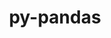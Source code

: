 ---
title: "py-pandas"
layout: cache
categories: [package, develop]
meta: {"compilers": ["apple-clang@16.0.0", "gcc@11.1.0", "gcc@11.4.0", "gcc@13.2.0", "gcc@7.5.0", "gcc@9.4.0", "intel-oneapi-compilers@2025.1.0"], "num_specs": 144, "num_specs_by_stack": {"data-vis-sdk": 9, "e4s": 53, "e4s-neoverse-v2": 8, "e4s-neoverse_v1": 12, "e4s-oneapi": 9, "e4s-power": 6, "e4s-rocm-external": 9, "hep": 6, "ml-darwin-aarch64-mps": 10, "ml-linux-aarch64-cpu": 8, "ml-linux-aarch64-cuda": 8, "ml-linux-x86_64-cpu": 6, "ml-linux-x86_64-cuda": 6, "radiuss": 8, "root": 144}, "oss": ["sequoia", "ubuntu18.04", "ubuntu20.04", "ubuntu22.04", "ubuntu24.04"], "platforms": ["darwin", "linux"], "stacks": ["data-vis-sdk", "e4s", "e4s-neoverse-v2", "e4s-neoverse_v1", "e4s-oneapi", "e4s-power", "e4s-rocm-external", "hep", "ml-darwin-aarch64-mps", "ml-linux-aarch64-cpu", "ml-linux-aarch64-cuda", "ml-linux-x86_64-cpu", "ml-linux-x86_64-cuda", "radiuss", "root"], "targets": ["aarch64", "neoverse_v1", "neoverse_v2", "ppc64le", "x86_64_v3"], "versions": ["1.5.3", "2.2.3"]}
spec_details: [{"compiler": "gcc@13.2.0", "hash": "25jm6mcirjmj5fnidmwsuq72zdvlzpek", "os": "ubuntu24.04", "platform": "linux", "size": "-", "stacks": ["ml-linux-aarch64-cpu", "ml-linux-aarch64-cuda", "root"], "target": "aarch64", "variants": ["build_system=python_pip", "~excel", "+performance"], "versions": ["1.5.3"]}, {"compiler": "gcc@11.4.0", "hash": "2lmc75mxuh7cfwpbfltnoq2wk5r2ite4", "os": "ubuntu22.04", "platform": "linux", "size": "-", "stacks": ["e4s", "root"], "target": "x86_64_v3", "variants": ["build_system=python_pip", "~excel", "+performance"], "versions": ["1.5.3"]}, {"compiler": "gcc@13.2.0", "hash": "2rswfeobdwighgkbm7zeg3m4tpqf5b5j", "os": "ubuntu24.04", "platform": "linux", "size": "-", "stacks": ["ml-linux-aarch64-cpu", "ml-linux-aarch64-cuda", "root"], "target": "aarch64", "variants": ["build_system=python_pip", "~excel", "+performance"], "versions": ["1.5.3"]}, {"compiler": "gcc@11.4.0", "hash": "2wcig6d2pc2memfvxryarnkzxgxa2fty", "os": "ubuntu22.04", "platform": "linux", "size": "-", "stacks": ["e4s", "root"], "target": "x86_64_v3", "variants": ["build_system=python_pip", "~excel", "+performance"], "versions": ["1.5.3"]}, {"compiler": "gcc@11.4.0", "hash": "36cysnyoziknd3tkqk2nv4bfxsmvctlc", "os": "ubuntu22.04", "platform": "linux", "size": "-", "stacks": ["e4s-neoverse_v1", "root"], "target": "neoverse_v1", "variants": ["build_system=python_pip", "~excel", "+performance"], "versions": ["1.5.3"]}, {"compiler": "gcc@13.2.0", "hash": "3elzeysceuuxadeypsad3ikzj7sqpe42", "os": "ubuntu24.04", "platform": "linux", "size": "-", "stacks": ["ml-linux-aarch64-cpu", "ml-linux-aarch64-cuda", "root"], "target": "aarch64", "variants": ["build_system=python_pip", "~excel", "+performance"], "versions": ["1.5.3"]}, {"compiler": "gcc@11.4.0", "hash": "3eroabf2qequsavxoybl3xeumvdxrtrz", "os": "ubuntu22.04", "platform": "linux", "size": "-", "stacks": ["e4s-rocm-external", "root"], "target": "x86_64_v3", "variants": ["build_system=python_pip", "~excel", "~parquet", "+performance"], "versions": ["2.2.3"]}, {"compiler": "gcc@11.4.0", "hash": "3hckep5unydjkuzju35m2vwltnczm3ph", "os": "ubuntu22.04", "platform": "linux", "size": "-", "stacks": ["e4s", "root"], "target": "x86_64_v3", "variants": ["build_system=python_pip", "~excel", "~parquet", "~performance"], "versions": ["2.2.3"]}, {"compiler": "gcc@11.4.0", "hash": "3pv2exfkbigvxolbjaqsgqdk3po3uyga", "os": "ubuntu22.04", "platform": "linux", "size": "-", "stacks": ["e4s", "root"], "target": "x86_64_v3", "variants": ["build_system=python_pip", "~excel", "+performance"], "versions": ["1.5.3"]}, {"compiler": "gcc@11.4.0", "hash": "4jffk5ex3veilfo67vwwrp36wfiphpnh", "os": "ubuntu22.04", "platform": "linux", "size": "-", "stacks": ["e4s", "root"], "target": "x86_64_v3", "variants": ["build_system=python_pip", "~excel", "+performance"], "versions": ["1.5.3"]}, {"compiler": "gcc@11.4.0", "hash": "4mzm32e6ozid5skoqcxnctsqoiffdui6", "os": "ubuntu22.04", "platform": "linux", "size": "-", "stacks": ["e4s", "root"], "target": "x86_64_v3", "variants": ["build_system=python_pip", "~excel", "~parquet", "+performance"], "versions": ["2.2.3"]}, {"compiler": "gcc@11.4.0", "hash": "4nr25cxmhjj4qbwnz7kuh4qwstwyh3tm", "os": "ubuntu22.04", "platform": "linux", "size": "-", "stacks": ["e4s-rocm-external", "root"], "target": "x86_64_v3", "variants": ["build_system=python_pip", "~excel", "~parquet", "+performance"], "versions": ["2.2.3"]}, {"compiler": "gcc@11.4.0", "hash": "4oivy5nvoyz5xo4hmj3cunrq7j4ukv7y", "os": "ubuntu22.04", "platform": "linux", "size": "-", "stacks": ["hep", "root"], "target": "x86_64_v3", "variants": ["build_system=python_pip", "~excel", "~parquet", "+performance"], "versions": ["2.2.3"]}, {"compiler": "gcc@11.1.0", "hash": "4tmxaaxdec3qt6lzuy3h55bvc277flnm", "os": "ubuntu20.04", "platform": "linux", "size": "-", "stacks": ["data-vis-sdk", "root"], "target": "x86_64_v3", "variants": ["build_system=python_pip", "~excel", "~parquet", "+performance"], "versions": ["2.2.3"]}, {"compiler": "gcc@11.4.0", "hash": "4v4ivjlnottr4rjfbpxk6qgvq65qa6pl", "os": "ubuntu22.04", "platform": "linux", "size": "-", "stacks": ["e4s", "root"], "target": "x86_64_v3", "variants": ["build_system=python_pip", "~excel", "~parquet", "~performance"], "versions": ["2.2.3"]}, {"compiler": "gcc@13.2.0", "hash": "5aw6hkaxwc5l7j7vxm7ziomdqm3el5ym", "os": "ubuntu24.04", "platform": "linux", "size": "-", "stacks": ["ml-linux-x86_64-cpu", "ml-linux-x86_64-cuda", "root"], "target": "x86_64_v3", "variants": ["build_system=python_pip", "~excel", "+performance"], "versions": ["1.5.3"]}, {"compiler": "apple-clang@16.0.0", "hash": "5fqxjwoiuy6ikjk3e65eo2qaslx5lvbg", "os": "sequoia", "platform": "darwin", "size": "-", "stacks": ["ml-darwin-aarch64-mps", "root"], "target": "aarch64", "variants": ["build_system=python_pip", "~excel", "+performance"], "versions": ["1.5.3"]}, {"compiler": "gcc@11.4.0", "hash": "5imqbbq4svqhojct6rqpkaf55j5zcydy", "os": "ubuntu22.04", "platform": "linux", "size": "-", "stacks": ["e4s", "root"], "target": "x86_64_v3", "variants": ["build_system=python_pip", "~excel", "~parquet", "+performance"], "versions": ["2.2.3"]}, {"compiler": "gcc@11.4.0", "hash": "5mhqf52pa5wkdb52nff32wzbty3aizeu", "os": "ubuntu22.04", "platform": "linux", "size": "-", "stacks": ["e4s-neoverse-v2", "root"], "target": "neoverse_v2", "variants": ["build_system=python_pip", "~excel", "+performance"], "versions": ["1.5.3"]}, {"compiler": "gcc@11.4.0", "hash": "5tiwzvgr3p42ejf2goe2fdvuypl7cyql", "os": "ubuntu22.04", "platform": "linux", "size": "-", "stacks": ["e4s-neoverse_v1", "root"], "target": "neoverse_v1", "variants": ["build_system=python_pip", "~excel", "+performance"], "versions": ["1.5.3"]}, {"compiler": "gcc@11.4.0", "hash": "5xvdwu7xjh7sj2r5pzlucp5xya4a6lpk", "os": "ubuntu22.04", "platform": "linux", "size": "-", "stacks": ["e4s-neoverse-v2", "root"], "target": "neoverse_v2", "variants": ["build_system=python_pip", "~excel", "+performance"], "versions": ["1.5.3"]}, {"compiler": "gcc@11.4.0", "hash": "5ycot3ulpsyyyh3tozm7kuh6kasnnxx3", "os": "ubuntu22.04", "platform": "linux", "size": "-", "stacks": ["e4s", "root"], "target": "x86_64_v3", "variants": ["build_system=python_pip", "~excel", "~parquet", "+performance"], "versions": ["2.2.3"]}, {"compiler": "gcc@11.4.0", "hash": "664szlstf3vfm45orazfumtahgyh3j4u", "os": "ubuntu22.04", "platform": "linux", "size": "-", "stacks": ["e4s", "root"], "target": "x86_64_v3", "variants": ["build_system=python_pip", "~excel", "~parquet", "+performance"], "versions": ["2.2.3"]}, {"compiler": "gcc@11.4.0", "hash": "66otpb6d7uhdyy4xsk4ppmsqdvi4vwo6", "os": "ubuntu22.04", "platform": "linux", "size": "-", "stacks": ["e4s", "root"], "target": "x86_64_v3", "variants": ["build_system=python_pip", "~excel", "+performance"], "versions": ["1.5.3"]}, {"compiler": "gcc@11.4.0", "hash": "66smbr6xqgkuz2lsw2mmfbkicbmhsslo", "os": "ubuntu22.04", "platform": "linux", "size": "-", "stacks": ["e4s-neoverse-v2", "root"], "target": "neoverse_v2", "variants": ["build_system=python_pip", "~excel", "+performance"], "versions": ["1.5.3"]}, {"compiler": "gcc@7.5.0", "hash": "6n2hf3epseq7c73fssyrnvle7lxcweio", "os": "ubuntu18.04", "platform": "linux", "size": "-", "stacks": ["radiuss", "root"], "target": "x86_64_v3", "variants": ["build_system=python_pip", "~excel", "+performance"], "versions": ["1.5.3"]}, {"compiler": "gcc@9.4.0", "hash": "6nbmyeosjnaq6cj3xamlp642ryi6iiol", "os": "ubuntu20.04", "platform": "linux", "size": "-", "stacks": ["e4s-power", "root"], "target": "ppc64le", "variants": ["build_system=python_pip", "~excel", "+performance"], "versions": ["2.2.3"]}, {"compiler": "gcc@7.5.0", "hash": "6nsmdmq6lgxaszajt7kbkohmku4hib2l", "os": "ubuntu18.04", "platform": "linux", "size": "-", "stacks": ["radiuss", "root"], "target": "x86_64_v3", "variants": ["build_system=python_pip", "~excel", "+performance"], "versions": ["1.5.3"]}, {"compiler": "gcc@11.4.0", "hash": "74j6pfuj6ucn2qsmpqpsifz6aikcomra", "os": "ubuntu22.04", "platform": "linux", "size": "-", "stacks": ["e4s-rocm-external", "root"], "target": "x86_64_v3", "variants": ["build_system=python_pip", "~excel", "~parquet", "+performance"], "versions": ["2.2.3"]}, {"compiler": "apple-clang@16.0.0", "hash": "7sojxvvhbzf2dt237k2lduwwf5ebjbhv", "os": "sequoia", "platform": "darwin", "size": "-", "stacks": ["ml-darwin-aarch64-mps", "root"], "target": "aarch64", "variants": ["build_system=python_pip", "~excel", "+performance"], "versions": ["1.5.3"]}, {"compiler": "gcc@11.4.0", "hash": "agn7j4hb3yfl2zfs3u3fjfaxibdkdszf", "os": "ubuntu22.04", "platform": "linux", "size": "-", "stacks": ["e4s", "root"], "target": "x86_64_v3", "variants": ["build_system=python_pip", "~excel", "~parquet", "+performance"], "versions": ["2.2.3"]}, {"compiler": "gcc@11.4.0", "hash": "augcwvtgnersfykd2gp6oam5fnaadsfh", "os": "ubuntu22.04", "platform": "linux", "size": "-", "stacks": ["e4s", "root"], "target": "x86_64_v3", "variants": ["build_system=python_pip", "~excel", "+performance"], "versions": ["1.5.3"]}, {"compiler": "gcc@11.4.0", "hash": "b7jbe2fat7ozh4c6dbns7wnwidf77hbe", "os": "ubuntu22.04", "platform": "linux", "size": "-", "stacks": ["e4s", "root"], "target": "x86_64_v3", "variants": ["build_system=python_pip", "~excel", "+performance"], "versions": ["1.5.3"]}, {"compiler": "gcc@11.4.0", "hash": "b7kh2n2zwuyyy2vz73kvkdjvaj6fl6fv", "os": "ubuntu22.04", "platform": "linux", "size": "-", "stacks": ["e4s-neoverse_v1", "root"], "target": "neoverse_v1", "variants": ["build_system=python_pip", "~excel", "+performance"], "versions": ["1.5.3"]}, {"compiler": "gcc@11.4.0", "hash": "bgpxt4bp2olmiopioomrhohfpdcnqtzk", "os": "ubuntu22.04", "platform": "linux", "size": "-", "stacks": ["e4s", "root"], "target": "x86_64_v3", "variants": ["build_system=python_pip", "~excel", "+performance"], "versions": ["1.5.3"]}, {"compiler": "gcc@11.4.0", "hash": "bhigghzzi6cn6meszwsjd6dqtfuebozb", "os": "ubuntu22.04", "platform": "linux", "size": "-", "stacks": ["e4s", "root"], "target": "x86_64_v3", "variants": ["build_system=python_pip", "~excel", "+performance"], "versions": ["1.5.3"]}, {"compiler": "gcc@11.4.0", "hash": "bipmxckrqcqfvqe6d3jzgtoconaui4fl", "os": "ubuntu22.04", "platform": "linux", "size": "-", "stacks": ["e4s-neoverse-v2", "root"], "target": "neoverse_v2", "variants": ["build_system=python_pip", "~excel", "+performance"], "versions": ["1.5.3"]}, {"compiler": "gcc@11.1.0", "hash": "bkuu5k4g4go7smp43xthhpl47dt6mrzl", "os": "ubuntu20.04", "platform": "linux", "size": "-", "stacks": ["data-vis-sdk", "root"], "target": "x86_64_v3", "variants": ["build_system=python_pip", "~excel", "~parquet", "+performance"], "versions": ["2.2.3"]}, {"compiler": "gcc@11.4.0", "hash": "blm3sxpy2e7tydqckg3eaor6cp7w7wu6", "os": "ubuntu22.04", "platform": "linux", "size": "-", "stacks": ["e4s", "root"], "target": "x86_64_v3", "variants": ["build_system=python_pip", "~excel", "~parquet", "+performance"], "versions": ["2.2.3"]}, {"compiler": "gcc@11.4.0", "hash": "bvs6ijm72cfh4np6ftuwqvsgssqya5ny", "os": "ubuntu22.04", "platform": "linux", "size": "-", "stacks": ["e4s", "root"], "target": "x86_64_v3", "variants": ["build_system=python_pip", "~excel", "+performance"], "versions": ["1.5.3"]}, {"compiler": "gcc@13.2.0", "hash": "c3x66mh5ax3vplmnaqs5zlqrn2nacl2l", "os": "ubuntu24.04", "platform": "linux", "size": "-", "stacks": ["ml-linux-x86_64-cpu", "ml-linux-x86_64-cuda", "root"], "target": "x86_64_v3", "variants": ["build_system=python_pip", "~excel", "+performance"], "versions": ["1.5.3"]}, {"compiler": "gcc@11.4.0", "hash": "c5o5apxnkbx2za7midkgpjlrw63sumhl", "os": "ubuntu22.04", "platform": "linux", "size": "-", "stacks": ["e4s", "root"], "target": "x86_64_v3", "variants": ["build_system=python_pip", "~excel", "+performance"], "versions": ["1.5.3"]}, {"compiler": "gcc@11.4.0", "hash": "c7waadp5xcelwgjmc2pmrprmpbxojwga", "os": "ubuntu22.04", "platform": "linux", "size": "-", "stacks": ["e4s-neoverse-v2", "root"], "target": "neoverse_v2", "variants": ["build_system=python_pip", "~excel", "+performance"], "versions": ["1.5.3"]}, {"compiler": "gcc@11.4.0", "hash": "c7yrm4mqr2jcj3viet22zeghdxdc3c5u", "os": "ubuntu22.04", "platform": "linux", "size": "-", "stacks": ["e4s", "root"], "target": "x86_64_v3", "variants": ["build_system=python_pip", "~excel", "~parquet", "+performance"], "versions": ["2.2.3"]}, {"compiler": "gcc@13.2.0", "hash": "cfuwe5c4yzlktblqkh7bc3dcisjjkhvg", "os": "ubuntu24.04", "platform": "linux", "size": "-", "stacks": ["ml-linux-aarch64-cpu", "ml-linux-aarch64-cuda", "root"], "target": "aarch64", "variants": ["build_system=python_pip", "~excel", "+performance"], "versions": ["1.5.3"]}, {"compiler": "gcc@11.4.0", "hash": "cl3wz4rjsqmafwt4vd4r64q5y5t4udre", "os": "ubuntu22.04", "platform": "linux", "size": "-", "stacks": ["e4s", "root"], "target": "x86_64_v3", "variants": ["build_system=python_pip", "~excel", "~parquet", "+performance"], "versions": ["2.2.3"]}, {"compiler": "gcc@7.5.0", "hash": "cstl632p7ccxvaip64vmil5l3qneqcu3", "os": "ubuntu18.04", "platform": "linux", "size": "-", "stacks": ["radiuss", "root"], "target": "x86_64_v3", "variants": ["build_system=python_pip", "~excel", "+performance"], "versions": ["1.5.3"]}, {"compiler": "gcc@11.4.0", "hash": "cxodjoyyesuv7uvzfkcrwttnpphpdtre", "os": "ubuntu22.04", "platform": "linux", "size": "-", "stacks": ["e4s", "root"], "target": "x86_64_v3", "variants": ["build_system=python_pip", "~excel", "+performance"], "versions": ["1.5.3"]}, {"compiler": "gcc@11.4.0", "hash": "d4r3bphm2wbkitoa4fcw75foiqqpv7p3", "os": "ubuntu22.04", "platform": "linux", "size": "-", "stacks": ["hep", "root"], "target": "x86_64_v3", "variants": ["build_system=python_pip", "~excel", "~parquet", "+performance"], "versions": ["2.2.3"]}, {"compiler": "gcc@11.4.0", "hash": "d5jx3q4epwplnhlibzqa3xnerqya2v4j", "os": "ubuntu22.04", "platform": "linux", "size": "-", "stacks": ["e4s", "root"], "target": "x86_64_v3", "variants": ["build_system=python_pip", "~excel", "~parquet", "+performance"], "versions": ["2.2.3"]}, {"compiler": "gcc@13.2.0", "hash": "d5nzu33k276o46moqkwc6ked7dpvmaz2", "os": "ubuntu24.04", "platform": "linux", "size": "-", "stacks": ["ml-linux-x86_64-cpu", "ml-linux-x86_64-cuda", "root"], "target": "x86_64_v3", "variants": ["build_system=python_pip", "~excel", "+performance"], "versions": ["1.5.3"]}, {"compiler": "gcc@11.4.0", "hash": "dahv5hz3yxsrpjbkce3mibiosmniv6nx", "os": "ubuntu22.04", "platform": "linux", "size": "-", "stacks": ["e4s-rocm-external", "root"], "target": "x86_64_v3", "variants": ["build_system=python_pip", "~excel", "~parquet", "+performance"], "versions": ["2.2.3"]}, {"compiler": "gcc@11.1.0", "hash": "ddnul5thuwtbpqagmbctn6uxxs5bfalo", "os": "ubuntu20.04", "platform": "linux", "size": "-", "stacks": ["data-vis-sdk", "root"], "target": "x86_64_v3", "variants": ["build_system=python_pip", "~excel", "~parquet", "+performance"], "versions": ["2.2.3"]}, {"compiler": "gcc@11.4.0", "hash": "dm56oldncoertytsnhwmiobnbcpoydft", "os": "ubuntu22.04", "platform": "linux", "size": "-", "stacks": ["e4s-neoverse_v1", "root"], "target": "neoverse_v1", "variants": ["build_system=python_pip", "~excel", "+performance"], "versions": ["2.2.3"]}, {"compiler": "gcc@11.4.0", "hash": "dxa7oqbate4s4tmvlwab7mw32oz6l2lt", "os": "ubuntu22.04", "platform": "linux", "size": "-", "stacks": ["e4s-neoverse-v2", "root"], "target": "neoverse_v2", "variants": ["build_system=python_pip", "~excel", "+performance"], "versions": ["1.5.3"]}, {"compiler": "intel-oneapi-compilers@2025.1.0", "hash": "eanezvhv4damemaysr2bz2j7zqbmvbi7", "os": "ubuntu22.04", "platform": "linux", "size": "-", "stacks": ["e4s-oneapi", "root"], "target": "x86_64_v3", "variants": ["build_system=python_pip", "~excel", "+performance"], "versions": ["1.5.3"]}, {"compiler": "gcc@11.1.0", "hash": "edc3wyu5l65geaohyw577ynogizczqzu", "os": "ubuntu20.04", "platform": "linux", "size": "-", "stacks": ["data-vis-sdk", "root"], "target": "x86_64_v3", "variants": ["build_system=python_pip", "~excel", "~parquet", "+performance"], "versions": ["2.2.3"]}, {"compiler": "gcc@11.4.0", "hash": "efb4bgkal6tnwasnji7animoypsc6j25", "os": "ubuntu22.04", "platform": "linux", "size": "-", "stacks": ["e4s", "root"], "target": "x86_64_v3", "variants": ["build_system=python_pip", "~excel", "+performance"], "versions": ["1.5.3"]}, {"compiler": "gcc@7.5.0", "hash": "esdy4gzxxylvouaauwatgktt5nybjxsv", "os": "ubuntu18.04", "platform": "linux", "size": "-", "stacks": ["radiuss", "root"], "target": "x86_64_v3", "variants": ["build_system=python_pip", "~excel", "+performance"], "versions": ["1.5.3"]}, {"compiler": "gcc@11.4.0", "hash": "flbli6o6jkv5g3u7naotkef3fkkjn6ws", "os": "ubuntu22.04", "platform": "linux", "size": "-", "stacks": ["e4s", "root"], "target": "x86_64_v3", "variants": ["build_system=python_pip", "~excel", "~parquet", "~performance"], "versions": ["2.2.3"]}, {"compiler": "gcc@11.4.0", "hash": "g4ocr2t4ki26rxc7g3dktyaww7lax6iu", "os": "ubuntu22.04", "platform": "linux", "size": "-", "stacks": ["e4s", "root"], "target": "x86_64_v3", "variants": ["build_system=python_pip", "~excel", "~parquet", "+performance"], "versions": ["2.2.3"]}, {"compiler": "gcc@13.2.0", "hash": "gat3azs4ngrnjttay7ysi6mxo4msl3at", "os": "ubuntu24.04", "platform": "linux", "size": "-", "stacks": ["ml-linux-x86_64-cpu", "ml-linux-x86_64-cuda", "root"], "target": "x86_64_v3", "variants": ["build_system=python_pip", "~excel", "+performance"], "versions": ["1.5.3"]}, {"compiler": "gcc@13.2.0", "hash": "ge5mn6eoixapiposjj66mmgodq6vwew4", "os": "ubuntu24.04", "platform": "linux", "size": "-", "stacks": ["ml-linux-aarch64-cpu", "ml-linux-aarch64-cuda", "root"], "target": "aarch64", "variants": ["build_system=python_pip", "~excel", "+performance"], "versions": ["1.5.3"]}, {"compiler": "intel-oneapi-compilers@2025.1.0", "hash": "gico3jcbjdy6n3s5mpirtcks4hwdzc4g", "os": "ubuntu22.04", "platform": "linux", "size": "-", "stacks": ["e4s-oneapi", "root"], "target": "x86_64_v3", "variants": ["build_system=python_pip", "~excel", "+performance"], "versions": ["1.5.3"]}, {"compiler": "gcc@11.4.0", "hash": "gx4r6jyiof4dr2sds5thmliaiutyqq5q", "os": "ubuntu22.04", "platform": "linux", "size": "-", "stacks": ["e4s", "root"], "target": "x86_64_v3", "variants": ["build_system=python_pip", "~excel", "~parquet", "~performance"], "versions": ["2.2.3"]}, {"compiler": "intel-oneapi-compilers@2025.1.0", "hash": "hnaxhpxrubaar4kjbjtmkkgnnhvchg5z", "os": "ubuntu22.04", "platform": "linux", "size": "-", "stacks": ["e4s-oneapi", "root"], "target": "x86_64_v3", "variants": ["build_system=python_pip", "~excel", "+performance"], "versions": ["1.5.3"]}, {"compiler": "gcc@11.4.0", "hash": "hwry7xiuuohgfluibv34p6d6ifc4ubkj", "os": "ubuntu22.04", "platform": "linux", "size": "-", "stacks": ["e4s", "root"], "target": "x86_64_v3", "variants": ["build_system=python_pip", "~excel", "~parquet", "+performance"], "versions": ["2.2.3"]}, {"compiler": "gcc@11.4.0", "hash": "ianyi3kx22gvlxzomyeva3surgp2mof5", "os": "ubuntu22.04", "platform": "linux", "size": "-", "stacks": ["e4s", "root"], "target": "x86_64_v3", "variants": ["build_system=python_pip", "~excel", "~parquet", "+performance"], "versions": ["2.2.3"]}, {"compiler": "apple-clang@16.0.0", "hash": "igccqtq6h2urijdqlwxd3w57kfsa2zxr", "os": "sequoia", "platform": "darwin", "size": "-", "stacks": ["ml-darwin-aarch64-mps", "root"], "target": "aarch64", "variants": ["build_system=python_pip", "~excel", "+performance"], "versions": ["1.5.3"]}, {"compiler": "gcc@11.4.0", "hash": "iinvy7ogcidwd2adzemcrxnvvz2xkfk4", "os": "ubuntu22.04", "platform": "linux", "size": "-", "stacks": ["e4s-neoverse-v2", "root"], "target": "neoverse_v2", "variants": ["build_system=python_pip", "~excel", "+performance"], "versions": ["1.5.3"]}, {"compiler": "gcc@11.4.0", "hash": "ilngqpffm7scq3lp5f6i67qis5wcuhh2", "os": "ubuntu22.04", "platform": "linux", "size": "-", "stacks": ["e4s", "root"], "target": "x86_64_v3", "variants": ["build_system=python_pip", "~excel", "+performance"], "versions": ["1.5.3"]}, {"compiler": "gcc@9.4.0", "hash": "imopoacnmjdmkvitildz6becvrqysxvk", "os": "ubuntu20.04", "platform": "linux", "size": "-", "stacks": ["e4s-power", "root"], "target": "ppc64le", "variants": ["build_system=python_pip", "~excel", "+performance"], "versions": ["1.5.3"]}, {"compiler": "gcc@11.4.0", "hash": "iq3mbs7tg3v5isci4npchyvozv2jh2cg", "os": "ubuntu22.04", "platform": "linux", "size": "-", "stacks": ["e4s", "root"], "target": "x86_64_v3", "variants": ["build_system=python_pip", "~excel", "~parquet", "+performance"], "versions": ["2.2.3"]}, {"compiler": "gcc@11.4.0", "hash": "iq4p3intfkovysngld5pay4fzdl7dksh", "os": "ubuntu22.04", "platform": "linux", "size": "-", "stacks": ["e4s-rocm-external", "root"], "target": "x86_64_v3", "variants": ["build_system=python_pip", "~excel", "~parquet", "+performance"], "versions": ["2.2.3"]}, {"compiler": "gcc@11.4.0", "hash": "jaucoxieujw7qv4dqcqfayyj3b2qfecw", "os": "ubuntu22.04", "platform": "linux", "size": "-", "stacks": ["e4s-neoverse_v1", "root"], "target": "neoverse_v1", "variants": ["build_system=python_pip", "~excel", "+performance"], "versions": ["1.5.3"]}, {"compiler": "gcc@9.4.0", "hash": "jn2iibpmsbphvzttvhbq3au4qkbgkcxm", "os": "ubuntu20.04", "platform": "linux", "size": "-", "stacks": ["e4s-power", "root"], "target": "ppc64le", "variants": ["build_system=python_pip", "~excel", "+performance"], "versions": ["1.5.3"]}, {"compiler": "intel-oneapi-compilers@2025.1.0", "hash": "jvv4do4o3cqhlvo3jqwac2gormkm6kpu", "os": "ubuntu22.04", "platform": "linux", "size": "-", "stacks": ["e4s-oneapi", "root"], "target": "x86_64_v3", "variants": ["build_system=python_pip", "~excel", "+performance"], "versions": ["1.5.3"]}, {"compiler": "apple-clang@16.0.0", "hash": "jz5qatdx2ucfqpbdgw54qtxpo5bx7ig2", "os": "sequoia", "platform": "darwin", "size": "-", "stacks": ["ml-darwin-aarch64-mps", "root"], "target": "aarch64", "variants": ["build_system=python_pip", "~excel", "+performance"], "versions": ["1.5.3"]}, {"compiler": "gcc@11.1.0", "hash": "kak7ieuvt2ne5cjyixr6owua3ax5rheq", "os": "ubuntu20.04", "platform": "linux", "size": "-", "stacks": ["data-vis-sdk", "root"], "target": "x86_64_v3", "variants": ["build_system=python_pip", "~excel", "~parquet", "+performance"], "versions": ["2.2.3"]}, {"compiler": "intel-oneapi-compilers@2025.1.0", "hash": "kh2yjq4u5254lpes4fasmknjb225ez2l", "os": "ubuntu22.04", "platform": "linux", "size": "-", "stacks": ["e4s-oneapi", "root"], "target": "x86_64_v3", "variants": ["build_system=python_pip", "~excel", "+performance"], "versions": ["1.5.3"]}, {"compiler": "gcc@9.4.0", "hash": "lgybgwik25jqx7llah2uivpbsbeca56b", "os": "ubuntu20.04", "platform": "linux", "size": "-", "stacks": ["e4s-power", "root"], "target": "ppc64le", "variants": ["build_system=python_pip", "~excel", "+performance"], "versions": ["2.2.3"]}, {"compiler": "gcc@11.4.0", "hash": "lyzfn5uxcu6w3fbla2i6vbcrx5jccbkv", "os": "ubuntu22.04", "platform": "linux", "size": "-", "stacks": ["e4s", "root"], "target": "x86_64_v3", "variants": ["build_system=python_pip", "~excel", "~parquet", "+performance"], "versions": ["2.2.3"]}, {"compiler": "gcc@11.4.0", "hash": "mb6snbaso3s32c3ayrvbyofwhds4tb5x", "os": "ubuntu22.04", "platform": "linux", "size": "-", "stacks": ["e4s", "root"], "target": "x86_64_v3", "variants": ["build_system=python_pip", "~excel", "~parquet", "+performance"], "versions": ["2.2.3"]}, {"compiler": "gcc@11.4.0", "hash": "mbklhl6gwrsz5twfn4q4lxj6ixixizjl", "os": "ubuntu22.04", "platform": "linux", "size": "-", "stacks": ["hep", "root"], "target": "x86_64_v3", "variants": ["build_system=python_pip", "~excel", "~parquet", "+performance"], "versions": ["2.2.3"]}, {"compiler": "gcc@11.4.0", "hash": "mh5pedmdr6hw4aqgmqy6x255tgd35ijj", "os": "ubuntu22.04", "platform": "linux", "size": "-", "stacks": ["hep", "root"], "target": "x86_64_v3", "variants": ["build_system=python_pip", "~excel", "~parquet", "+performance"], "versions": ["2.2.3"]}, {"compiler": "gcc@7.5.0", "hash": "mmi4a6igsyp5gv2zceyl5dfws7nnus7f", "os": "ubuntu18.04", "platform": "linux", "size": "-", "stacks": ["radiuss", "root"], "target": "x86_64_v3", "variants": ["build_system=python_pip", "~excel", "+performance"], "versions": ["1.5.3"]}, {"compiler": "gcc@11.4.0", "hash": "mndxyjx2ta6h7cyxxubp62xo477tmhfp", "os": "ubuntu22.04", "platform": "linux", "size": "-", "stacks": ["e4s-neoverse-v2", "root"], "target": "neoverse_v2", "variants": ["build_system=python_pip", "~excel", "+performance"], "versions": ["1.5.3"]}, {"compiler": "gcc@13.2.0", "hash": "nbrntbt5imvui64yyh62rqoj3zz7cswu", "os": "ubuntu24.04", "platform": "linux", "size": "-", "stacks": ["ml-linux-aarch64-cpu", "ml-linux-aarch64-cuda", "root"], "target": "aarch64", "variants": ["build_system=python_pip", "~excel", "+performance"], "versions": ["1.5.3"]}, {"compiler": "apple-clang@16.0.0", "hash": "nqglqgkav47v2fzgzas5bv7c7hhr5gyk", "os": "sequoia", "platform": "darwin", "size": "-", "stacks": ["ml-darwin-aarch64-mps", "root"], "target": "aarch64", "variants": ["build_system=python_pip", "~excel", "+performance"], "versions": ["1.5.3"]}, {"compiler": "gcc@9.4.0", "hash": "o6na7ngyebxlfxvugyzhpvs3f3nv7xxp", "os": "ubuntu20.04", "platform": "linux", "size": "-", "stacks": ["e4s-power", "root"], "target": "ppc64le", "variants": ["build_system=python_pip", "~excel", "+performance"], "versions": ["1.5.3"]}, {"compiler": "gcc@13.2.0", "hash": "ofuyluoh4qnq3akztowxarzrwtzxorzv", "os": "ubuntu24.04", "platform": "linux", "size": "-", "stacks": ["ml-linux-aarch64-cpu", "ml-linux-aarch64-cuda", "root"], "target": "aarch64", "variants": ["build_system=python_pip", "~excel", "+performance"], "versions": ["1.5.3"]}, {"compiler": "intel-oneapi-compilers@2025.1.0", "hash": "oi2tz57k4mdeab7be6qcqfno6fngdi4n", "os": "ubuntu22.04", "platform": "linux", "size": "-", "stacks": ["e4s-oneapi", "root"], "target": "x86_64_v3", "variants": ["build_system=python_pip", "~excel", "+performance"], "versions": ["1.5.3"]}, {"compiler": "gcc@11.1.0", "hash": "pqzcpgo3en6jjnagwgeq5ldfjxnbryvm", "os": "ubuntu20.04", "platform": "linux", "size": "-", "stacks": ["data-vis-sdk", "root"], "target": "x86_64_v3", "variants": ["build_system=python_pip", "~excel", "~parquet", "+performance"], "versions": ["2.2.3"]}, {"compiler": "gcc@11.4.0", "hash": "qathavkd57csp76zxwj63ngn75jckwww", "os": "ubuntu22.04", "platform": "linux", "size": "-", "stacks": ["e4s", "root"], "target": "x86_64_v3", "variants": ["build_system=python_pip", "~excel", "~parquet", "+performance"], "versions": ["2.2.3"]}, {"compiler": "gcc@11.1.0", "hash": "qdcmpvcwzz2krrtcqmtungmbqxxt5iwj", "os": "ubuntu20.04", "platform": "linux", "size": "-", "stacks": ["data-vis-sdk", "root"], "target": "x86_64_v3", "variants": ["build_system=python_pip", "~excel", "~parquet", "+performance"], "versions": ["2.2.3"]}, {"compiler": "gcc@11.4.0", "hash": "qeu4liub7c42il4gtewmmkolgrhb4zjn", "os": "ubuntu22.04", "platform": "linux", "size": "-", "stacks": ["e4s", "root"], "target": "x86_64_v3", "variants": ["build_system=python_pip", "~excel", "~parquet", "+performance"], "versions": ["2.2.3"]}, {"compiler": "gcc@11.4.0", "hash": "qheutjy7kzkyuxv7pinqrx6grtmnicv5", "os": "ubuntu22.04", "platform": "linux", "size": "-", "stacks": ["e4s-neoverse_v1", "root"], "target": "neoverse_v1", "variants": ["build_system=python_pip", "~excel", "+performance"], "versions": ["2.2.3"]}, {"compiler": "gcc@11.4.0", "hash": "qwst6onsbhoqnp5lbhw72h6c4vtqj2sx", "os": "ubuntu22.04", "platform": "linux", "size": "-", "stacks": ["e4s", "root"], "target": "x86_64_v3", "variants": ["build_system=python_pip", "~excel", "+performance"], "versions": ["1.5.3"]}, {"compiler": "gcc@9.4.0", "hash": "rmq3xalsiapnkkpcesdedf76xn6zt4mj", "os": "ubuntu20.04", "platform": "linux", "size": "-", "stacks": ["e4s-power", "root"], "target": "ppc64le", "variants": ["build_system=python_pip", "~excel", "+performance"], "versions": ["1.5.3"]}, {"compiler": "gcc@11.4.0", "hash": "rvgmtxv2mdlcxrpdv63mimb2jrhcn43e", "os": "ubuntu22.04", "platform": "linux", "size": "-", "stacks": ["e4s", "root"], "target": "x86_64_v3", "variants": ["build_system=python_pip", "~excel", "+performance"], "versions": ["1.5.3"]}, {"compiler": "gcc@11.4.0", "hash": "rvpfpyerra45jcqtvovyh4srr2fyw3u3", "os": "ubuntu22.04", "platform": "linux", "size": "-", "stacks": ["e4s", "root"], "target": "x86_64_v3", "variants": ["build_system=python_pip", "~excel", "~parquet", "+performance"], "versions": ["2.2.3"]}, {"compiler": "apple-clang@16.0.0", "hash": "s42ptx4z4gihfmr4vkadupr6vkgfes6z", "os": "sequoia", "platform": "darwin", "size": "-", "stacks": ["ml-darwin-aarch64-mps", "root"], "target": "aarch64", "variants": ["build_system=python_pip", "~excel", "+performance"], "versions": ["1.5.3"]}, {"compiler": "gcc@11.4.0", "hash": "s7pa2j5eyqexen2dsmodhj3amlvvwbqw", "os": "ubuntu22.04", "platform": "linux", "size": "-", "stacks": ["e4s-rocm-external", "root"], "target": "x86_64_v3", "variants": ["build_system=python_pip", "~excel", "~parquet", "+performance"], "versions": ["2.2.3"]}, {"compiler": "gcc@11.4.0", "hash": "sfq5ngybh5vebse375u3lbqp3kcdlixm", "os": "ubuntu22.04", "platform": "linux", "size": "-", "stacks": ["e4s", "root"], "target": "x86_64_v3", "variants": ["build_system=python_pip", "~excel", "+performance"], "versions": ["1.5.3"]}, {"compiler": "gcc@11.4.0", "hash": "shdjzyetgtm62x4oawcor3yqxcdvifvf", "os": "ubuntu22.04", "platform": "linux", "size": "-", "stacks": ["e4s-neoverse_v1", "root"], "target": "neoverse_v1", "variants": ["build_system=python_pip", "~excel", "+performance"], "versions": ["1.5.3"]}, {"compiler": "gcc@11.4.0", "hash": "si5x7m6tb3knwdfqfnuw6gf7sso6xuwz", "os": "ubuntu22.04", "platform": "linux", "size": "-", "stacks": ["e4s-neoverse_v1", "root"], "target": "neoverse_v1", "variants": ["build_system=python_pip", "~excel", "+performance"], "versions": ["1.5.3"]}, {"compiler": "gcc@11.4.0", "hash": "sv3cswri5cjj5nwopt555c4rb3cvke64", "os": "ubuntu22.04", "platform": "linux", "size": "-", "stacks": ["e4s-neoverse_v1", "root"], "target": "neoverse_v1", "variants": ["build_system=python_pip", "~excel", "+performance"], "versions": ["2.2.3"]}, {"compiler": "gcc@7.5.0", "hash": "twih25gxva6hyhxhzbc24hgdqylyiicd", "os": "ubuntu18.04", "platform": "linux", "size": "-", "stacks": ["radiuss", "root"], "target": "x86_64_v3", "variants": ["build_system=python_pip", "~excel", "+performance"], "versions": ["1.5.3"]}, {"compiler": "gcc@11.4.0", "hash": "u6nmciao4guukkwd7it6ioaa7imk3xzp", "os": "ubuntu22.04", "platform": "linux", "size": "-", "stacks": ["hep", "root"], "target": "x86_64_v3", "variants": ["build_system=python_pip", "~excel", "~parquet", "+performance"], "versions": ["2.2.3"]}, {"compiler": "intel-oneapi-compilers@2025.1.0", "hash": "u7wvz5e7xyfzlqeu6tsrijatregfhdlj", "os": "ubuntu22.04", "platform": "linux", "size": "-", "stacks": ["e4s-oneapi", "root"], "target": "x86_64_v3", "variants": ["build_system=python_pip", "~excel", "+performance"], "versions": ["1.5.3"]}, {"compiler": "gcc@11.4.0", "hash": "ubkqjakzegd65o2rygm3isl27ct6b7ot", "os": "ubuntu22.04", "platform": "linux", "size": "-", "stacks": ["e4s", "root"], "target": "x86_64_v3", "variants": ["build_system=python_pip", "~excel", "+performance"], "versions": ["1.5.3"]}, {"compiler": "gcc@11.4.0", "hash": "uoitgehw5rj5xynlmyj3soxvb2grjxls", "os": "ubuntu22.04", "platform": "linux", "size": "-", "stacks": ["e4s-neoverse_v1", "root"], "target": "neoverse_v1", "variants": ["build_system=python_pip", "~excel", "+performance"], "versions": ["1.5.3"]}, {"compiler": "gcc@11.4.0", "hash": "upd6vmzm77e4lgxhauw5cfepxly7mngr", "os": "ubuntu22.04", "platform": "linux", "size": "-", "stacks": ["e4s", "root"], "target": "x86_64_v3", "variants": ["build_system=python_pip", "~excel", "~parquet", "+performance"], "versions": ["2.2.3"]}, {"compiler": "gcc@11.4.0", "hash": "urry4vxglsobngflkkh5ypnxta6456i5", "os": "ubuntu22.04", "platform": "linux", "size": "-", "stacks": ["e4s-rocm-external", "root"], "target": "x86_64_v3", "variants": ["build_system=python_pip", "~excel", "~parquet", "+performance"], "versions": ["2.2.3"]}, {"compiler": "gcc@11.4.0", "hash": "utvfe2xwilt3pyizb5m4g25uriinungv", "os": "ubuntu22.04", "platform": "linux", "size": "-", "stacks": ["e4s", "root"], "target": "x86_64_v3", "variants": ["build_system=python_pip", "~excel", "~parquet", "+performance"], "versions": ["2.2.3"]}, {"compiler": "gcc@11.4.0", "hash": "uvep2f6v2rurwkiiv42e3ckwetutq3n6", "os": "ubuntu22.04", "platform": "linux", "size": "-", "stacks": ["e4s", "root"], "target": "x86_64_v3", "variants": ["build_system=python_pip", "~excel", "+performance"], "versions": ["1.5.3"]}, {"compiler": "gcc@11.4.0", "hash": "v3nk7w6bipwjhomk3sn3vsi2snqi5kkj", "os": "ubuntu22.04", "platform": "linux", "size": "-", "stacks": ["e4s", "root"], "target": "x86_64_v3", "variants": ["build_system=python_pip", "~excel", "~parquet", "+performance"], "versions": ["2.2.3"]}, {"compiler": "gcc@13.2.0", "hash": "v64wutqf3tidydm54dqnf2hqldws72fx", "os": "ubuntu24.04", "platform": "linux", "size": "-", "stacks": ["ml-linux-x86_64-cpu", "ml-linux-x86_64-cuda", "root"], "target": "x86_64_v3", "variants": ["build_system=python_pip", "~excel", "+performance"], "versions": ["1.5.3"]}, {"compiler": "intel-oneapi-compilers@2025.1.0", "hash": "vdgr3twrzitjo6sssyvmq7euzwwoq35q", "os": "ubuntu22.04", "platform": "linux", "size": "-", "stacks": ["e4s-oneapi", "root"], "target": "x86_64_v3", "variants": ["build_system=python_pip", "~excel", "+performance"], "versions": ["1.5.3"]}, {"compiler": "gcc@11.4.0", "hash": "vhxt6lc4625zvjnw5y4plavambjgetj7", "os": "ubuntu22.04", "platform": "linux", "size": "-", "stacks": ["e4s", "root"], "target": "x86_64_v3", "variants": ["build_system=python_pip", "~excel", "~parquet", "+performance"], "versions": ["2.2.3"]}, {"compiler": "gcc@7.5.0", "hash": "vny55jtih7jcdwx7vewo3qgosrcnh2pu", "os": "ubuntu18.04", "platform": "linux", "size": "-", "stacks": ["radiuss", "root"], "target": "x86_64_v3", "variants": ["build_system=python_pip", "~excel", "+performance"], "versions": ["1.5.3"]}, {"compiler": "gcc@11.4.0", "hash": "von75bvqjvgblz4wt5x2n34us5zs2w6i", "os": "ubuntu22.04", "platform": "linux", "size": "-", "stacks": ["e4s", "root"], "target": "x86_64_v3", "variants": ["build_system=python_pip", "~excel", "~parquet", "+performance"], "versions": ["2.2.3"]}, {"compiler": "gcc@7.5.0", "hash": "vx5laysd72gy4lnazpx3fwrqswr7q5ld", "os": "ubuntu18.04", "platform": "linux", "size": "-", "stacks": ["radiuss", "root"], "target": "x86_64_v3", "variants": ["build_system=python_pip", "~excel", "+performance"], "versions": ["1.5.3"]}, {"compiler": "intel-oneapi-compilers@2025.1.0", "hash": "w3i3mbz7sy6yq5vmws33dz7zr4l6gp6z", "os": "ubuntu22.04", "platform": "linux", "size": "-", "stacks": ["e4s-oneapi", "root"], "target": "x86_64_v3", "variants": ["build_system=python_pip", "~excel", "+performance"], "versions": ["1.5.3"]}, {"compiler": "gcc@11.4.0", "hash": "w5v3so764xu2yayh4gtu6y4bzzbpzs2t", "os": "ubuntu22.04", "platform": "linux", "size": "-", "stacks": ["e4s", "root"], "target": "x86_64_v3", "variants": ["build_system=python_pip", "~excel", "+performance"], "versions": ["1.5.3"]}, {"compiler": "gcc@13.2.0", "hash": "wmmxwkqiguazi2bme4jrilnrrotsnj5r", "os": "ubuntu24.04", "platform": "linux", "size": "-", "stacks": ["ml-linux-x86_64-cpu", "ml-linux-x86_64-cuda", "root"], "target": "x86_64_v3", "variants": ["build_system=python_pip", "~excel", "+performance"], "versions": ["1.5.3"]}, {"compiler": "gcc@11.4.0", "hash": "wmtut5sw2l6d26t6rd3by4sum7r3gnzs", "os": "ubuntu22.04", "platform": "linux", "size": "-", "stacks": ["e4s-rocm-external", "root"], "target": "x86_64_v3", "variants": ["build_system=python_pip", "~excel", "~parquet", "+performance"], "versions": ["2.2.3"]}, {"compiler": "gcc@11.4.0", "hash": "wpc3k6w4np5sitofuww5dumxhp2bl6yu", "os": "ubuntu22.04", "platform": "linux", "size": "-", "stacks": ["e4s-rocm-external", "root"], "target": "x86_64_v3", "variants": ["build_system=python_pip", "~excel", "~parquet", "+performance"], "versions": ["2.2.3"]}, {"compiler": "gcc@11.4.0", "hash": "xl76c7cb4ghceiweft6mhfvzt2e437pr", "os": "ubuntu22.04", "platform": "linux", "size": "-", "stacks": ["e4s", "root"], "target": "x86_64_v3", "variants": ["build_system=python_pip", "~excel", "+performance"], "versions": ["1.5.3"]}, {"compiler": "gcc@11.4.0", "hash": "xsyriijsiow2hujj2e2mupeg5uo7c74f", "os": "ubuntu22.04", "platform": "linux", "size": "-", "stacks": ["e4s", "root"], "target": "x86_64_v3", "variants": ["build_system=python_pip", "~excel", "~parquet", "+performance"], "versions": ["2.2.3"]}, {"compiler": "apple-clang@16.0.0", "hash": "xtc53s3rlklijhx44ufg6w33wwr7f4v2", "os": "sequoia", "platform": "darwin", "size": "-", "stacks": ["ml-darwin-aarch64-mps", "root"], "target": "aarch64", "variants": ["build_system=python_pip", "~excel", "+performance"], "versions": ["1.5.3"]}, {"compiler": "gcc@11.4.0", "hash": "xxanfle6uaeyeu6wpggkwocrmyd3iado", "os": "ubuntu22.04", "platform": "linux", "size": "-", "stacks": ["hep", "root"], "target": "x86_64_v3", "variants": ["build_system=python_pip", "~excel", "~parquet", "+performance"], "versions": ["2.2.3"]}, {"compiler": "gcc@11.4.0", "hash": "ygoqd4sngr2so5ghlcqjfvskibwevujc", "os": "ubuntu22.04", "platform": "linux", "size": "-", "stacks": ["e4s", "root"], "target": "x86_64_v3", "variants": ["build_system=python_pip", "~excel", "+performance"], "versions": ["1.5.3"]}, {"compiler": "gcc@11.1.0", "hash": "yjbemsb2gykcdxv75x7runahzk2qkhkg", "os": "ubuntu20.04", "platform": "linux", "size": "-", "stacks": ["data-vis-sdk", "root"], "target": "x86_64_v3", "variants": ["build_system=python_pip", "~excel", "~parquet", "+performance"], "versions": ["2.2.3"]}, {"compiler": "gcc@13.2.0", "hash": "ynkes3nitf3hkys26j7bmwsaqynuxex6", "os": "ubuntu24.04", "platform": "linux", "size": "-", "stacks": ["ml-linux-aarch64-cpu", "ml-linux-aarch64-cuda", "root"], "target": "aarch64", "variants": ["build_system=python_pip", "~excel", "+performance"], "versions": ["1.5.3"]}, {"compiler": "gcc@11.1.0", "hash": "ytxth7yatynsey7mxjf6lwfd5r2hwkmv", "os": "ubuntu20.04", "platform": "linux", "size": "-", "stacks": ["data-vis-sdk", "root"], "target": "x86_64_v3", "variants": ["build_system=python_pip", "~excel", "~parquet", "+performance"], "versions": ["2.2.3"]}, {"compiler": "apple-clang@16.0.0", "hash": "ywuclmq54sfwzxryzxiyrfkhtfysordc", "os": "sequoia", "platform": "darwin", "size": "-", "stacks": ["ml-darwin-aarch64-mps", "root"], "target": "aarch64", "variants": ["build_system=python_pip", "~excel", "+performance"], "versions": ["1.5.3"]}, {"compiler": "apple-clang@16.0.0", "hash": "z4tg6fa4ohg6kyhuxf3sgrb4a6dise5o", "os": "sequoia", "platform": "darwin", "size": "-", "stacks": ["ml-darwin-aarch64-mps", "root"], "target": "aarch64", "variants": ["build_system=python_pip", "~excel", "+performance"], "versions": ["1.5.3"]}, {"compiler": "gcc@11.4.0", "hash": "zdjuvunuijjslvi4axgdpctzwow6imad", "os": "ubuntu22.04", "platform": "linux", "size": "-", "stacks": ["e4s-neoverse_v1", "root"], "target": "neoverse_v1", "variants": ["build_system=python_pip", "~excel", "+performance"], "versions": ["1.5.3"]}, {"compiler": "gcc@11.4.0", "hash": "zdqt3bt2lhqprnurf4ylsnfceipfs5or", "os": "ubuntu22.04", "platform": "linux", "size": "-", "stacks": ["e4s-neoverse_v1", "root"], "target": "neoverse_v1", "variants": ["build_system=python_pip", "~excel", "+performance"], "versions": ["1.5.3"]}, {"compiler": "gcc@11.4.0", "hash": "zmeg4ryb3jjeyagw3i5cyzkaxtrfymkk", "os": "ubuntu22.04", "platform": "linux", "size": "-", "stacks": ["e4s", "root"], "target": "x86_64_v3", "variants": ["build_system=python_pip", "~excel", "~parquet", "~performance"], "versions": ["2.2.3"]}, {"compiler": "gcc@11.4.0", "hash": "zvd5gpxunyum4ank4pzc6k27qgmdqc36", "os": "ubuntu22.04", "platform": "linux", "size": "-", "stacks": ["e4s", "root"], "target": "x86_64_v3", "variants": ["build_system=python_pip", "~excel", "+performance"], "versions": ["1.5.3"]}, {"compiler": "apple-clang@16.0.0", "hash": "zxgbim3kanciiz27gns7n57gcv7js7bt", "os": "sequoia", "platform": "darwin", "size": "-", "stacks": ["ml-darwin-aarch64-mps", "root"], "target": "aarch64", "variants": ["build_system=python_pip", "~excel", "+performance"], "versions": ["1.5.3"]}, {"compiler": "gcc@11.4.0", "hash": "zziuycoaz7uvfsxq3dpo2u3ef435jq6f", "os": "ubuntu22.04", "platform": "linux", "size": "-", "stacks": ["e4s", "root"], "target": "x86_64_v3", "variants": ["build_system=python_pip", "~excel", "+performance"], "versions": ["1.5.3"]}]
---
